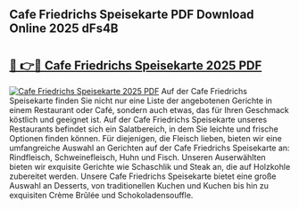 ## Cafe Friedrichs Speisekarte PDF Download Online 2025 dFs4B

# <h2><a href="http://gc7itq.nevu.top/?p=Cafe+Friedrichs+Speisekarte">🔗 👉🔴 Cafe Friedrichs Speisekarte 2025 PDF</a></h2>

[![Cafe Friedrichs Speisekarte 2025 PDF](https://i.imgur.com/dBaPXMq.png)](http://gc7itq.nevu.top/?p=Cafe+Friedrichs+Speisekarte)
Auf der Cafe Friedrichs Speisekarte finden Sie nicht nur eine Liste der angebotenen Gerichte in einem Restaurant oder Café, sondern auch etwas, das für Ihren Geschmack köstlich und geeignet ist. Auf der Cafe Friedrichs Speisekarte unseres Restaurants befindet sich ein Salatbereich, in dem Sie leichte und frische Optionen finden können. Für diejenigen, die Fleisch lieben, bieten wir eine umfangreiche Auswahl an Gerichten auf der Cafe Friedrichs Speisekarte an: Rindfleisch, Schweinefleisch, Huhn und Fisch. Unseren Auserwählten bieten wir exquisite Gerichte wie Schaschlik und Steak an, die auf Holzkohle zubereitet werden. Unsere Cafe Friedrichs Speisekarte bietet eine große Auswahl an Desserts, von traditionellen Kuchen und Kuchen bis hin zu exquisiten Crème Brûlée und Schokoladensouffle.
